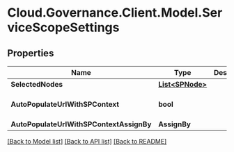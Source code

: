 # Cloud.Governance.Client.Model.ServiceScopeSettings
## Properties

Name | Type | Description | Notes
------------ | ------------- | ------------- | -------------
**SelectedNodes** | [**List&lt;SPNode&gt;**](SPNode.md) |  | [optional] 
**AutoPopulateUrlWithSPContext** | **bool** |  | [optional] [default to false]
**AutoPopulateUrlWithSPContextAssignBy** | **AssignBy** |  | [optional] 

[[Back to Model list]](../README.md#documentation-for-models) [[Back to API list]](../README.md#documentation-for-api-endpoints) [[Back to README]](../README.md)

